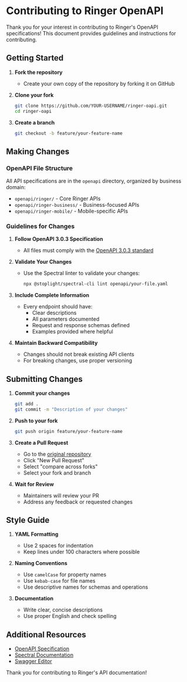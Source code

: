 # Contributing to Ringer OpenAPI

Thank you for your interest in contributing to Ringer's OpenAPI specifications! This document provides guidelines and instructions for contributing.

## Getting Started

1. **Fork the repository**
   - Create your own copy of the repository by forking it on GitHub

2. **Clone your fork**
   ```bash
   git clone https://github.com/YOUR-USERNAME/ringer-oapi.git
   cd ringer-oapi
   ```

3. **Create a branch**
   ```bash
   git checkout -b feature/your-feature-name
   ```

## Making Changes

### OpenAPI File Structure

All API specifications are in the `openapi` directory, organized by business domain:
- `openapi/ringer/` - Core Ringer APIs
- `openapi/ringer-business/` - Business-focused APIs
- `openapi/ringer-mobile/` - Mobile-specific APIs

### Guidelines for Changes

1. **Follow OpenAPI 3.0.3 Specification**
   - All files must comply with the [OpenAPI 3.0.3 standard](https://spec.openapis.org/oas/v3.0.3)

2. **Validate Your Changes**
   - Use the Spectral linter to validate your changes:
     ```bash
     npx @stoplight/spectral-cli lint openapi/your-file.yaml
     ```

3. **Include Complete Information**
   - Every endpoint should have:
     - Clear descriptions
     - All parameters documented
     - Request and response schemas defined
     - Examples provided where helpful

4. **Maintain Backward Compatibility**
   - Changes should not break existing API clients
   - For breaking changes, use proper versioning

## Submitting Changes

1. **Commit your changes**
   ```bash
   git add .
   git commit -m "Description of your changes"
   ```

2. **Push to your fork**
   ```bash
   git push origin feature/your-feature-name
   ```

3. **Create a Pull Request**
   - Go to the [original repository](https://github.com/ringer/ringer-oapi)
   - Click "New Pull Request"
   - Select "compare across forks"
   - Select your fork and branch

4. **Wait for Review**
   - Maintainers will review your PR
   - Address any feedback or requested changes

## Style Guide

1. **YAML Formatting**
   - Use 2 spaces for indentation
   - Keep lines under 100 characters where possible

2. **Naming Conventions**
   - Use `camelCase` for property names
   - Use `kebab-case` for file names
   - Use descriptive names for schemas and operations

3. **Documentation**
   - Write clear, concise descriptions
   - Use proper English and check spelling

## Additional Resources

- [OpenAPI Specification](https://spec.openapis.org/oas/v3.0.3)
- [Spectral Documentation](https://docs.stoplight.io/docs/spectral/674b27b261c3c-overview)
- [Swagger Editor](https://editor.swagger.io/)

Thank you for contributing to Ringer's API documentation! 